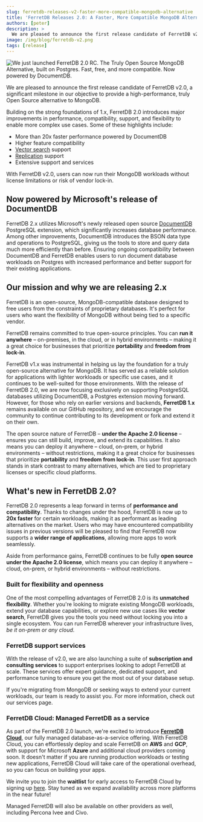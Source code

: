 ```yaml
---
slug: ferretdb-releases-v2-faster-more-compatible-mongodb-alternative
title: 'FerretDB Releases 2.0: A Faster, More Compatible MongoDB Alternative'
authors: [peter]
description: >
  We are pleased to announce the first release candidate of FerretDB v2.0, a significant milestone in our objective to provide a high-performance, truly Open Source alternative to MongoDB.
image: /img/blog/ferretdb-v2.png
tags: [release]
---
```


![We just launched FerretDB 2.0 RC. The Truly Open Source MongoDB Alternative, built on Postgres. Fast, free, and more compatible. Now powered by DocumentDB.](/img/blog/ferretdb-v2.png)

We are pleased to announce the first release candidate of FerretDB v2.0, a significant milestone in our objective to provide a high-performance, truly Open Source alternative to MongoDB.

<!--truncate-->

Building on the strong foundations of 1.x, FerretDB 2.0 introduces major improvements in performance, compatibility, support, and flexibility to enable more complex use cases.
Some of these highlights include:

- More than 20x faster performance powered by DocumentDB
- Higher feature compatibility
- [Vector search](http://docs.ferretdb.io/guides/vector-search/) support
- [Replication](http://docs.ferretdb.io/guides/replication/) support
- Extensive support and services

With FerretDB v2.0, users can now run their MongoDB workloads without license limitations or risk of vendor lock-in.

## Now powered by Microsoft's release of DocumentDB

FerretDB 2.x utilizes Microsoft's newly released open source [DocumentDB](https://github.com/microsoft/documentdb) PostgreSQL extension, which significantly increases database performance.
Among other improvements, DocumentDB introduces the BSON data type and operations to PostgreSQL, giving us the tools to store and query data much more efficiently than before.
Ensuring ongoing compatibility between DocumentDB and FerretDB enables users to run document database workloads on Postgres with increased performance and better support for their existing applications.

## Our mission and why we are releasing 2.x

FerretDB is an open-source, MongoDB-compatible database designed to free users from the constraints of proprietary databases.
It's perfect for users who want the flexibility of MongoDB without being tied to a specific vendor.

FerretDB remains committed to true open-source principles.
You can **run it anywhere** – on-premises, in the cloud, or in hybrid environments – making it a great choice for businesses that prioritize **portability** and **freedom from lock-in**.

FerretDB v1.x was instrumental in helping us lay the foundation for a truly open-source alternative for MongoDB.
It has served as a reliable solution for applications with lighter workloads or specific use cases, and it continues to be well-suited for those environments.
With the release of FerretDB 2.0, we are now focusing exclusively on supporting PostgreSQL databases utilizing DocumentDB, a Postgres extension moving forward.
However, for those who rely on earlier versions and backends, **FerretDB 1.x** remains available on our GitHub repository, and we encourage the community to continue contributing to its development or fork and extend it on their own.

The open source nature of FerretDB – **under the Apache 2.0 license** – ensures you can still build, improve, and extend its capabilities.
It also means you can deploy it anywhere – cloud, on-prem, or hybrid environments – without restrictions, making it a great choice for businesses that prioritize **portability** and **freedom from lock-in**.
This user first approach stands in stark contrast to many alternatives, which are tied to proprietary licenses or specific cloud platforms.

## What's new in FerretDB 2.0?

FerretDB 2.0 represents a leap forward in terms of **performance and compatibility**.
Thanks to changes under the hood, FerretDB is now up to **20x faster** for certain workloads, making it as performant as leading alternatives on the market.
Users who may have encountered compatibility issues in previous versions will be pleased to find that FerretDB now supports a **wider range of applications**, allowing more apps to work seamlessly.

Aside from performance gains, FerretDB continues to be fully **open source under the Apache 2.0 license**, which means you can deploy it anywhere – cloud, on-prem, or hybrid environments – without restrictions.

### Built for flexibility and openness

One of the most compelling advantages of FerretDB 2.0 is its **unmatched flexibility**.
Whether you're looking to migrate existing MongoDB workloads, extend your database capabilities, or explore new use cases like **vector search**, FerretDB gives you the tools you need without locking you into a single ecosystem.
You can run FerretDB wherever your infrastructure lives, _be it on-prem or any cloud_.

### FerretDB support services

With the release of v2.0, we are also launching a suite of **subscription and consulting services** to support enterprises looking to adopt FerretDB at scale.
These services offer expert guidance, dedicated support, and performance tuning to ensure you get the most out of your database setup.

If you're migrating from MongoDB or seeking ways to extend your current workloads, our team is ready to assist you.
For more information, check out our services page.

### FerretDB Cloud: Managed FerretDB as a service

As part of the FerretDB 2.0 launch, we're excited to introduce [**FerretDB Cloud**](https://cloud.ferretdb.com),
our fully managed database-as-a-service offering.
With FerretDB Cloud, you can effortlessly deploy and scale FerretDB on **AWS** and **GCP**, with support for Microsoft **Azure** and additional cloud providers coming soon.
It doesn't matter if you are running production workloads or testing new applications, FerretDB Cloud will take care of the operational overhead, so you can focus on building your apps.

We invite you to join the **waitlist** for early access to FerretDB Cloud by signing up [here](https://cloud.ferretdb.com/signup).
Stay tuned as we expand availability across more platforms in the near future!

Managed FerretDB will also be available on other providers as well, including Percona Ivee and Civo.
